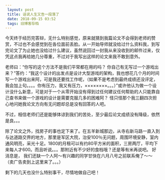 ```yaml
---
 layout: post
 title: 话说人生又告一段落了
 date: 2018-09-15 03:52
 tags: 旧博客存档
---
```

今天终于经历完答辩，无什么特别感觉，原来就猜到我篇论文不会得到老师的赞赏，不过也不会感觉到在各位面前丢脸。从一开始导师就没给过什么资料我，到写完论文了为止她也没给过什么建议，虽然说回过一封我从来没收到的邮件过来，仅凭这点我再给她几分尊重，不过对于我写出这样的论文来我不敢到意外。



老师曰：“你写的这个方法不是我们平常都在用的吗？
你自己有无写过一个游戏出来？”答约：“我这个设计的出发点是设计大型游戏的架构，我也想花几个月的时间写一个游戏出来阿，可是我还要找工作呢，（如果不是考虑到最终成绩还没评定，我会加上句。。。。你有压力，我又有压力，××××××××。。。）”或许他认为做一个设计没什么新意，可是对于一个从零开始没有得到过任何建议任何帮助的人只能靠自己查书来做一个游戏的设计是需要克服几多的困难阿？
怪只怪那个我三翻四次担心地问她我论文方向有无问题却总是没有回答的人吧。



不过，相信老师们还是能够体谅到我们的苦处，至少最后论文成绩没有降级，依然是良。。。





除了论文之外，找房子的事也定下来了。在五羊新城那边，从寺右新马路一直入到与达道路交界的地方，那里是军区大院，治安100％无问题，周围环境安静，室内通风明亮，采光十足。1800的月租可以有约80平方米的面积，三房两厅，平均下来每人才600。而且听说。。。那附近有不少好的食档哦？还是等有米再说吧。
好消息是， 我们还缺一个人阿～有兴趣的同学甘快在六月八号之前联系俺了～～（卖广告卖到上这里来了。。。）



剩下的几天也没什么特别事干，尽情地做自己吧！

